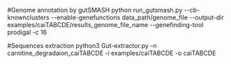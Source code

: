 #Genome annotation by gutSMASH
python  run_gutsmash.py --cb-knownclusters --enable-genefunctions  data_path/genome_file  --output-dir  examples/caiTABCDE/results_genome_file_name  --genefinding-tool  prodigal  -c  16

#Sequences extraction
python3  Gut-extractor.py  -n  carnitine_degradaion_caiTABCDE  -i  examples/caiTABCDE  -o  caiTABCDE
